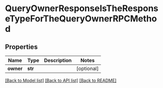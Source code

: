 # QueryOwnerResponseIsTheResponseTypeForTheQueryOwnerRPCMethod

## Properties
Name | Type | Description | Notes
------------ | ------------- | ------------- | -------------
**owner** | **str** |  | [optional] 

[[Back to Model list]](../README.md#documentation-for-models) [[Back to API list]](../README.md#documentation-for-api-endpoints) [[Back to README]](../README.md)

